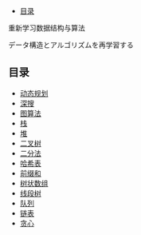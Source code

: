 -   [目录](#目录)

重新学习数据结构与算法

データ構造とアルゴリズムを再学習する

## 目录

-   [动态规划](./dp.md)
-   [深搜](./dfs.md)
-   [图算法](./图算法.md)
-   [栈](./栈.md)
-   [堆](./堆.md)
-   [二叉树](./二叉树.md)
-   [二分法](./二分.md)
-   [哈希表](./哈希表.md)
-   [前缀和](./前缀和.md)
-   [树状数组](./树状数组.md)
-   [线段树](./线段树.md)
-   [队列](./队列.md)
-   [链表](./链表.md)
-   [贪心](./贪心.md)
